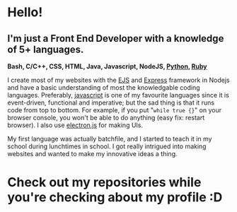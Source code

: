 # Hello!

## I'm just a Front End Developer with a knowledge of 5+ languages.
**Bash, C/C++, CSS, HTML, Java, Javascript, NodeJS, [Python](https://www.python.org/), [Ruby](https://www.ruby-lang.org/)**

I create most of my websites with the [EJS](https://ejs.co/) and [Express](http://expressjs.com/) framework in Nodejs and have a basic understanding of most the knowledgable coding languages. Preferably, [javascript](https://javascript.com) is one of my favourite languages since it is event-driven, functional and imperative; but the sad thing is that it runs code from top to bottom. For example, if you put "`while true {}`" on your browser console, you won't be able to do anything (easy fix: restart browser). I also use [electron.js](https://www.electronjs.org/docs/tutorial/quick-start) for making UIs.

My first language was actually batchfile, and I started to teach it in my school during lunchtimes in school. I got really intrigued into making websites and wanted to make my innovative ideas a thing.

# Check out my repositories while you're checking about my profile :D
